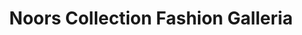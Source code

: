 ---
title: "Noors Collection Fashion Galleria"
url: /milton/noors-collection-fashion-galleria/
shop: Kleidung
---